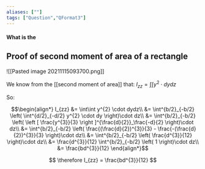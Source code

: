 ```yaml
---
aliases: [""]
tags: ["Question","QFormat3"]
---
```


#### What is the
## Proof of second moment of area of a rectangle
![[Pasted image 20211115093700.png]]

We know from the [[second moment of area]] that: $I_{zz}=\int\int y^{2} \cdot dydz$

So:

$$\begin{align*}
   I_{zz} &= \int\int y^{2} \cdot dydz\\
&= \int^{b/2}_{-b/2} \left(  \int^{d/2}_{-d/2} y^{2} \cdot dy    \right)\cdot dz\\
&= \int^{b/2}_{-b/2} \left( \left [ \frac{y^{3}}{3} \right ]^{\frac{d}{2}}_\frac{-d}{2} \right)\cdot dz\\
&= \int^{b/2}_{-b/2} \left( \frac{(\frac{d}{2})^{3}}{3} - \frac{-(\frac{d}{2})^{3}}{3} \right)\cdot dz\\
&= \int^{b/2}_{-b/2} \left( \frac{d^{3}}{12} \right)\cdot dz\\
&= \frac{d^{3}}{12} \int^{b/2}_{-b/2} \left( 1 \right)\cdot dz\\
&= \frac{bd^{3}}{12}
\end{align*}$$ 

$$ \therefore I_{zz} = \frac{bd^{3}}{12} $$